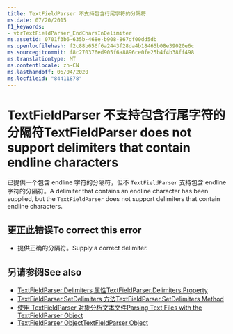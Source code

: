 ```yaml
---
title: TextFieldParser 不支持包含行尾字符的分隔符
ms.date: 07/20/2015
f1_keywords:
- vbrTextFieldParser_EndCharsInDelimiter
ms.assetid: 0701f3b6-635b-468e-b908-867df00dd5db
ms.openlocfilehash: f2c88b656f6a2443f28da4b18465b08e39020e6c
ms.sourcegitcommit: f8c270376ed905f6a8896ce0fe25b4f4b38ff498
ms.translationtype: MT
ms.contentlocale: zh-CN
ms.lasthandoff: 06/04/2020
ms.locfileid: "84411878"
---
```

# <a name="textfieldparser-does-not-support-delimiters-that-contain-endline-characters"></a><span data-ttu-id="aad6a-102">TextFieldParser 不支持包含行尾字符的分隔符</span><span class="sxs-lookup"><span data-stu-id="aad6a-102">TextFieldParser does not support delimiters that contain endline characters</span></span>
<span data-ttu-id="aad6a-103">已提供一个包含 endline 字符的分隔符，但不 `TextFieldParser` 支持包含 endline 字符的分隔符。</span><span class="sxs-lookup"><span data-stu-id="aad6a-103">A delimiter that contains an endline character has been supplied, but the `TextFieldParser` does not support delimiters that contain endline characters.</span></span>  
  
## <a name="to-correct-this-error"></a><span data-ttu-id="aad6a-104">更正此错误</span><span class="sxs-lookup"><span data-stu-id="aad6a-104">To correct this error</span></span>  
  
- <span data-ttu-id="aad6a-105">提供正确的分隔符。</span><span class="sxs-lookup"><span data-stu-id="aad6a-105">Supply a correct delimiter.</span></span>  
  
## <a name="see-also"></a><span data-ttu-id="aad6a-106">另请参阅</span><span class="sxs-lookup"><span data-stu-id="aad6a-106">See also</span></span>

- [<span data-ttu-id="aad6a-107">TextFieldParser.Delimiters 属性</span><span class="sxs-lookup"><span data-stu-id="aad6a-107">TextFieldParser.Delimiters Property</span></span>](xref:Microsoft.VisualBasic.FileIO.TextFieldParser.Delimiters%2A)
- [<span data-ttu-id="aad6a-108">TextFieldParser.SetDelimiters 方法</span><span class="sxs-lookup"><span data-stu-id="aad6a-108">TextFieldParser.SetDelimiters Method</span></span>](xref:Microsoft.VisualBasic.FileIO.TextFieldParser.SetDelimiters%2A)
- [<span data-ttu-id="aad6a-109">使用 TextFieldParser 对象分析文本文件</span><span class="sxs-lookup"><span data-stu-id="aad6a-109">Parsing Text Files with the TextFieldParser Object</span></span>](../developing-apps/programming/drives-directories-files/parsing-text-files-with-the-textfieldparser-object.md)
- [<span data-ttu-id="aad6a-110">TextFieldParser Object</span><span class="sxs-lookup"><span data-stu-id="aad6a-110">TextFieldParser Object</span></span>](../language-reference/objects/textfieldparser-object.md)
